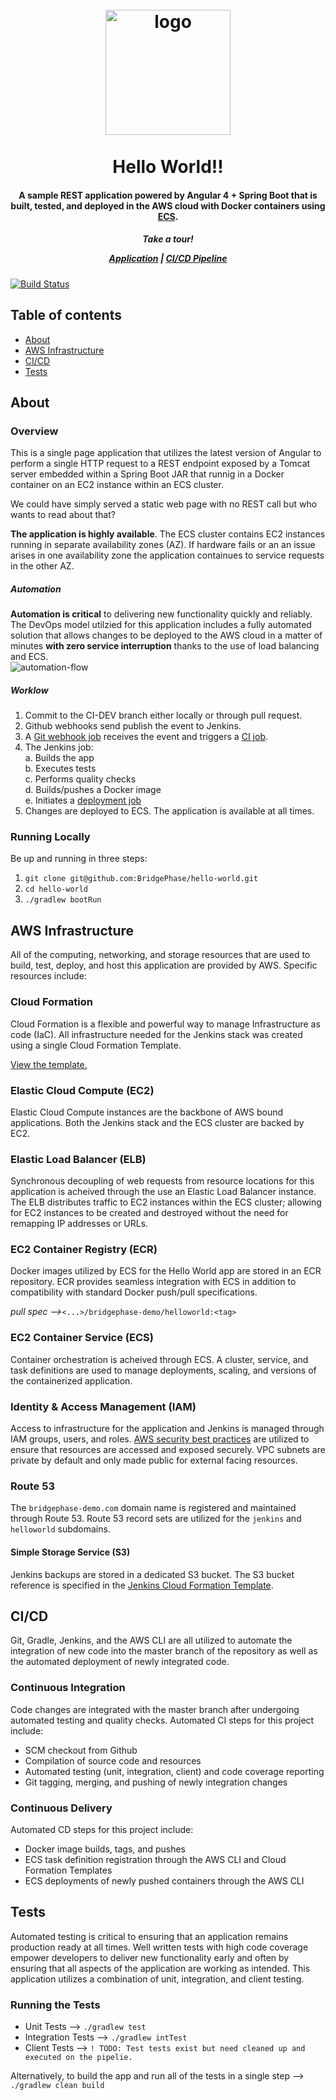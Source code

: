 <h1 align="center">
  <br>
  <a href="http://www.bridgephase.com/"><img src="http://www.bridgephase.com/wp-content/themes/bridgephase/images/logo.png" alt="logo" width="200"></a>
  <br>
  <br>
  Hello World!!
  <br>
</h1>

<h4 align="center">A sample REST application powered by Angular 4 + Spring Boot that is built, tested, and deployed in the AWS cloud with Docker containers using <a href="https://aws.amazon.com/ecs/">ECS</a>.</h4>

<h5 align="center">
Take a tour!

<a href="http://helloworld.bridgephase-demo.com">Application</a>
|
<a href="http://jenkins.bridgephase-demo.com">CI/CD Pipeline</a>
</h5>

[![Build Status](http://jenkins.bridgephase-demo.com/buildStatus/icon?job=helloworld-ci-pipeline)](http://jenkins.bridgephase-demo.com/job/helloworld-ci-pipeline)

## Table of contents

- [About](#about)
- [AWS Infrastructure](#aws)	 
- [CI/CD](#ci-cd)
- [Tests](#tests)

## <a name="about"></a>About

### Overview
This is a single page application that utilizes the latest version of Angular to perform a single HTTP request to a REST endpoint exposed by a Tomcat server embedded within a Spring Boot JAR that runnig in a Docker container on an EC2 instance within an ECS cluster.   

We could have simply served a static web page with no REST call but who wants to read about that?
    
__The application is highly available__. The ECS cluster contains EC2 instances running in separate availability zones (AZ). If hardware fails or an an issue arises in one availability zone the application containues to service requests in the other AZ.

##### Automation
__Automation is critical__ to delivering new functionality quickly and reliably. The DevOps model utilzied for this application includes a fully automated solution that allows changes to be deployed to the AWS cloud in a matter of minutes __with zero service interruption__ thanks to the use of load balancing and ECS.  
![automation-flow](https://user-images.githubusercontent.com/10728023/28594276-62a0d0c4-715d-11e7-86b0-4f5c4c0c4118.png)

##### Worklow
1. Commit to the CI-DEV branch either locally or through pull request.
2. Github webhooks send publish the event to Jenkins.
3. A [Git webhook job](http://jenkins.bridgephase-demo.com/job/helloworld-ci-githook/) receives the event and triggers a [CI job](http://jenkins.bridgephase-demo.com/job/helloworld-ci-pipeline/).
4. The Jenkins job:   
	a. Builds the app   
    b. Executes tests   
    c. Performs quality checks   
    d. Builds/pushes a Docker image   
    e. Initiates a [deployment job](http://jenkins.bridgephase-demo.com/job/helloworld-deploy/)   
5. Changes are deployed to ECS. The application is available at all times.
    

### Running Locally
Be up and running in three steps:   
1. `git clone git@github.com:BridgePhase/hello-world.git`   
2. `cd hello-world`   
3. `./gradlew bootRun`   

## <a name="aws"></a>AWS Infrastructure   
All of the computing, networking, and storage resources that are used to build, test, deploy, and host this application are provided by AWS. Specific resources include: 

### Cloud Formation   
Cloud Formation is a flexible and powerful way to manage Infrastructure as code (IaC). All infrastructure needed for the Jenkins stack was created using a single Cloud Formation Template.   

[View the template.](https://github.com/BridgePhase/hello-world/blob/master/cloud_formation/jenkins-resources.json)   

### Elastic Cloud Compute (EC2)
Elastic Cloud Compute instances are the backbone of AWS bound applications. Both the Jenkins stack and the ECS cluster are backed by EC2.   

### Elastic Load Balancer (ELB)
Synchronous decoupling of web requests from resource locations for this application is acheived through the use an Elastic Load Balancer instance. The ELB distributes traffic to EC2 instances within the ECS cluster; allowing for EC2 instances to be created and destroyed without the need for remapping IP addresses or URLs.

### EC2 Container Registry (ECR)
Docker images utilized by ECS for the Hello World app are stored in an ECR repository. ECR provides seamless integration with ECS in addition to compatibility with standard Docker push/pull specifications.

*pull spec -->*`<...>/bridgephase-demo/helloworld:<tag>`

### EC2 Container Service (ECS)
Container orchestration is acheived through ECS. A cluster, service, and task definitions are used to manage deployments, scaling, and versions of the containerized application.

### Identity & Access Management (IAM)
Access to infrastructure for the application and Jenkins is managed through IAM groups, users, and roles. [AWS security best practices](https://aws.amazon.com/whitepapers/aws-security-best-practices/) are utilized to ensure that resources are accessed and exposed securely. VPC subnets are private by default and only made public for external facing resources.

### Route 53
The `bridgephase-demo.com` domain name is registered and maintained through Route 53. Route 53 record sets are utilized for the `jenkins` and `helloworld` subdomains.

#### Simple Storage Service (S3)
Jenkins backups are stored in a dedicated S3 bucket. The S3 bucket reference is specified in the [Jenkins Cloud Formation Template](https://github.com/BridgePhase/hello-world/blob/master/cloud_formation/jenkins-resources.json).

## <a name="ci-cd"></a>CI/CD
Git, Gradle, Jenkins, and the AWS CLI are all utilized to automate the integration of new code into the master branch of the repository as well as the automated deployment of newly integrated code.

### Continuous Integration
Code changes are integrated with the master branch after undergoing automated testing and quality checks. Automated CI steps for this project include:
* SCM checkout from Github
* Compilation of source code and resources
* Automated testing (unit, integration, client) and code coverage reporting
* Git tagging, merging, and pushing of newly integration changes

### Continuous Delivery
Automated CD steps for this project include:
* Docker image builds, tags, and pushes
* ECS task definition registration through the AWS CLI and Cloud Formation Templates
* ECS deployments of newly pushed containers through the AWS CLI

## <a name="tests"></a>Tests
Automated testing is critical to ensuring that an application remains production ready at all times. Well written
tests with high code coverage empower developers to deliver new functionality early and often by ensuring that
all aspects of the application are working as intended. This application utilizes a combination of unit, 
integration, and client testing.

### Running the Tests
- Unit Tests --> `./gradlew test`
- Integration Tests --> `./gradlew intTest`
- Client Tests --> `! TODO: Test tests exist but need cleaned up and executed on the pipelie.`

Alternatively, to build the app and run all of the tests in a single step --> `./gradlew clean build`
